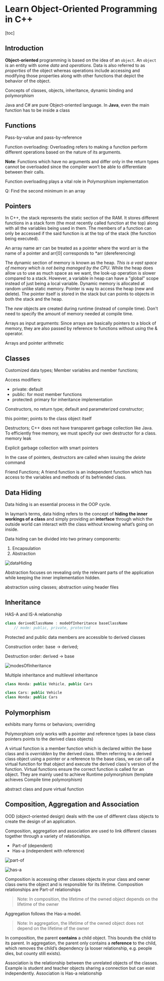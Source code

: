 # Learn Object-Oriented Programming in C++

[toc]

## Introduction

 **Object-oriented** programming is based on the idea of an `object`. An `object` is an entity with some *data* and *operations*. Data is also referred to as *properties* of the object whereas operations include accessing and modifying those  properties along with other functions that depict the behavior of the  object. 

Concepts of classes, objects, inheritance, dynamic binding and polymorphism

Java and C# are pure Object-oriented language.  In **Java**, even the main function has to be inside a class 

## Functions

Pass-by-value and pass-by-reference

Function overloading: Overloading refers to making a function perform different operations based on the nature of its arguments.

 **Note**: Functions which have no arguments and differ only in the return types cannot be overloaded since the compiler won’t be  able to differentiate between their calls. 

Function overloading plays a vital role in Polymorphism implementation

Q: Find the second minimum in an array

## Pointers

In C++, the stack represents the static section of the RAM. It stores different functions in a stack form (the most recently called function at the top) along with all the variables being used in them.  The members of a function can only be accessed if the said function is at the top of the stack (the function being executed). 

An array name arr can be treated as a pointer where the word arr is the name of a pointer and arr[0] corresponds to *arr (dereferencing)

The dynamic section of memory is known as the heap. *This is a vast space of memory which is not being managed by the CPU*. While the heap does allow us to use as much space as we want, the look-up operation is slower compared to a stack. However, a variable in heap can have a "global" scope instead of just being a local variable. Dynamic memory is allocated at random unlike static memory. Pointer is way to access the heap (new and delete). The pointer itself is stored in the stack but can points to objects in both the stack and the heap.

The *new* objects are created during runtime (instead of compile time). Don't need to specify the amount of memory needed at compile time.

Arrays as input arguments: Since arrays are basically pointers to a block of memory, they are also passed by reference to functions without using the & operator.

Arrays and pointer arithmetic

## Classes

Customized data types; Member variables and member functions;

Access modifiers:

-  private: default
- public: for most member functions
- protected: primary for inheritance implementation

Constructors, no return type; default and parameterized constructor;

this pointer; points to the class object itself

Destructors; C++ does not have transparent garbage collection like Java. To efficiently free memory, we must specify our own destructor for a class. memory leak

Explicit garbage collection with smart pointers

In the case of pointers, destructors are called when issuing the *delete* command

Friend Functions; A friend function is an independent function which has access to the variables and methods of its befriended class.

## Data Hiding

Data hiding is an essential process in the OOP cycle.

In layman’s terms, data hiding refers to the concept of **hiding the inner workings of a class** and simply providing an **interface** through which the outside world can interact with the class without knowing what’s going on inside.

Data hiding can be divided into two primary components:

1. Encapsulation
2. Abstraction

![dataHiding](Media/dataHiding.png)

Abstraction focuses on revealing only the relevant parts of the application while keeping the inner implementation hidden.

abstraction using classes; abstraction using header files

## Inheritance

HAS-A and IS-A relationship

```c++
class derivedClassName : modeOfInheritance baseClassName
    // mode: public, private, protected
```

Protected and public data members are accessible to derived classes

Construction order: base -> derived;

Destruction order: derived -> base

![modesOfInheritance](Media/modesOfInheritance.png)

Multiple inheritance and multilevel inheritance

```c++
class Honda: public Vehicle, public Cars
```

```c++
class Cars: public Vehicle
class Honda: public Cars
```

## Polymorphism

exhibits many forms or behaviors; overriding

Polymorphism only works with a pointer and reference types (a base class pointers points to the derived class objects)

A virtual function is a member function which is declared within the base class and is *overridden* by the derived class. When referring to a derived class object using a pointer or a reference to the base class, we can call a virtual function for that object and execute the derived class's version of the function. Virtual functions ensure the correct function is called for an object. They are mainly used to achieve Runtime polymorphism (template achieves Compile time polymorphism)

abstract class and pure virtual function

## Composition, Aggregation and Association

OOD (object-oriented design) deals with the use of different class objects to create the design of an application.

Composition, aggregation and association are used to link different classes together through a variety of relationships. 

- Part-of (dependent)
- Has-a (independent with reference)

![part-of](Media/part-of.png)

![has-a](Media/has-a.png)

Composition is accessing other classes objects in your class and owner class owns the object and is responsible for its lifetime. Composition relationships are Part-of relationships

> Note: In composition, the lifetime of the owned object depends on the lifetime of the owner

Aggregation follows the Has-a model.

> Note: In aggregation, the lifetime of the owned object does not depend on the lifetime of the owner

In composition, the parent **contains** a child object. This bounds the child to its parent. In aggregation, the parent only contains a **reference** to the child, which removes the child’s dependency (a looser relationship, e.g. people dies, but county still exists).

Association is the relationship between the unrelated objects of the classes. Example is student and teacher objects sharing a connection but can exist independently. Association is Has-a relationship



